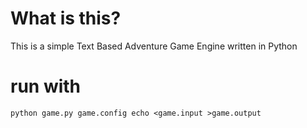# What is this?

This is a simple Text Based Adventure Game Engine written in Python

# run with

    python game.py game.config echo <game.input >game.output
